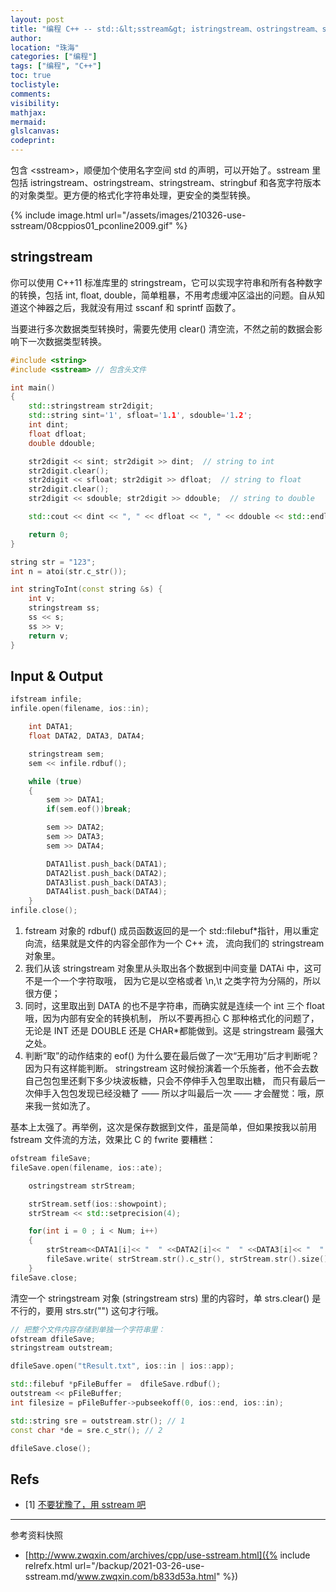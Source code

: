 ```yaml
---
layout: post
title: "编程 C++ -- std::&lt;sstream&gt; istringstream、ostringstream、stringstream"
author:
location: "珠海"
categories: ["编程"]
tags: ["编程", "C++"]
toc: true
toclistyle:
comments:
visibility:
mathjax:
mermaid:
glslcanvas:
codeprint:
---
```


包含 &lt;sstream&gt;，顺便加个使用名字空间 std 的声明，可以开始了。sstream 里包括 istringstream、ostringstream、stringstream、stringbuf 和各宽字符版本的对象类型。更方便的格式化字符串处理，更安全的类型转换。

{% include image.html url="/assets/images/210326-use-sstream/08cppios01_pconline2009.gif" %}


## stringstream

你可以使用 C++11 标准库里的 stringstream，它可以实现字符串和所有各种数字的转换，包括 int, float, double，简单粗暴，不用考虑缓冲区溢出的问题。自从知道这个神器之后，我就没有用过 sscanf 和 sprintf 函数了。

当要进行多次数据类型转换时，需要先使用 clear() 清空流，不然之前的数据会影响下一次数据类型转换。

```cpp
#include <string>
#include <sstream> // 包含头文件

int main()
{
    std::stringstream str2digit;
    std::string sint='1', sfloat='1.1', sdouble='1.2';
    int dint;
    float dfloat;
    double ddouble;

    str2digit << sint; str2digit >> dint;  // string to int
    str2digit.clear();
    str2digit << sfloat; str2digit >> dfloat;  // string to float
    str2digit.clear();
    str2digit << sdouble; str2digit >> ddouble;  // string to double

    std::cout << dint << ", " << dfloat << ", " << ddouble << std::endl;

    return 0;
}
```

```cpp
string str = "123";
int n = atoi(str.c_str());

int stringToInt(const string &s) {
    int v;
    stringstream ss;
    ss << s;
    ss >> v;
    return v;
}
```


## Input & Output

```cpp
ifstream infile;
infile.open(filename, ios::in);

    int DATA1;
    float DATA2, DATA3, DATA4;

    stringstream sem;
    sem << infile.rdbuf();

    while (true)
    {
        sem >> DATA1;
        if(sem.eof())break;

        sem >> DATA2;
        sem >> DATA3;
        sem >> DATA4;

        DATA1list.push_back(DATA1);
        DATA2list.push_back(DATA2);
        DATA3list.push_back(DATA3);
        DATA4list.push_back(DATA4);
    }
infile.close();
```

1. fstream 对象的 rdbuf() 成员函数返回的是一个 std::filebuf\*指针，用以重定向流，结果就是文件的内容全部作为一个 C++ 流，
    流向我们的 stringstream 对象里。
2. 我们从该 stringstream 对象里从头取出各个数据到中间变量 DATAi 中，这可不是一个一个字符取哦，
    因为它是以空格或者 \n,\t 之类字符为分隔的，所以很方便；
3. 同时，这里取出到 DATA 的也不是字符串，而确实就是连续一个 int 三个 float 哦，因为内部有安全的转换机制，
    所以不要再担心 C 那种格式化的问题了，无论是 INT 还是 DOUBLE 还是 CHAR\*都能做到。这是 stringstream 最强大之处。
4. 判断“取”的动作结束的 eof() 为什么要在最后做了一次“无用功”后才判断呢？因为只有这样能判断。
    stringstream 这时候扮演着一个乐施者，他不会去数自己包包里还剩下多少块波板糖，只会不停伸手入包里取出糖，
    而只有最后一次伸手入包包发现已经没糖了 —— 所以才叫最后一次 —— 才会醒觉：哦，原来我一贫如洗了。

基本上太强了。再举例，这次是保存数据到文件，虽是简单，但如果按我以前用 fstream 文件流的方法，效果比 C 的 fwrite 要糟糕：

```cpp
ofstream fileSave;
fileSave.open(filename, ios::ate);

    ostringstream strStream;

    strStream.setf(ios::showpoint);
    strStream << std::setprecision(4);

    for(int i = 0 ; i < Num; i++)
    {
        strStream<<DATA1[i]<< "  " <<DATA2[i]<< "  " <<DATA3[i]<< "  " <<DATA4[i]<<endl;
        fileSave.write( strStream.str().c_str(), strStream.str().size() );
    }
fileSave.close;
```

清空一个 stringstream 对象 (stringstream strs) 里的内容时，单 strs.clear() 是不行的，要用 strs.str("") 这句才行哦。

```cpp
// 把整个文件内容存储到单独一个字符串里：
ofstream dfileSave;
stringstream outstream;

dfileSave.open("tResult.txt", ios::in | ios::app);

std::filebuf *pFileBuffer =  dfileSave.rdbuf();
outstream << pFileBuffer;
int filesize = pFileBuffer->pubseekoff(0, ios::end, ios::in);

std::string sre = outstream.str(); // 1
const char *de = sre.c_str(); // 2

dfileSave.close();
```


## Refs

- [1] [不要犹豫了，用 sstream 吧](http://www.zwqxin.com/archives/cpp/use-sstream.html)

<hr class='reviewline'/>
<p class='reviewtip'><script type='text/javascript' src='{% include relref.html url="/assets/reviewjs/blogs/2021-03-26-use-sstream.md.js" %}'></script></p>
<font class='ref_snapshot'>参考资料快照</font>

- [http://www.zwqxin.com/archives/cpp/use-sstream.html]({% include relrefx.html url="/backup/2021-03-26-use-sstream.md/www.zwqxin.com/b833d53a.html" %})
